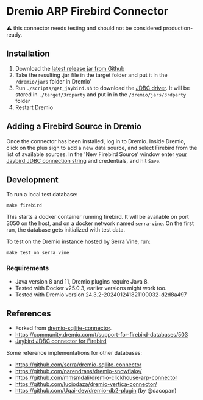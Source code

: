 # Dremio ARP Firebird Connector

⚠️ this connector needs testing and should not be considered production-ready.

## Installation

1. Download the [latest release jar from Github](https://github.com/serraict/dremio-firebird-connector/releases/)
2. Take the resulting .jar file in the target folder and put it in the `/dremio/jars` folder in Dremio'
3. Run `./scripts/get_jaybird.sh` to download the [JDBC driver](https://firebirdsql.org/en/jdbc-driver/).
   It will be stored in `./target/3rdparty` and put in in the `/dremio/jars/3rdparty` folder
4. Restart Dremio

## Adding a Firebird Source in Dremio

Once the connector has been installed, log in to Dremio.
Inside Dremio, click on the plus sign to add a new data source,
and select Firebird from the list of available sources.
In the 'New Firebird Source' window enter
[your Jaybird JDBC connection string](https://firebirdsql.github.io/jaybird-manual/jaybird_manual.html#connection-drivermanager)
and credentials, and hit `Save`.

## Development

To run a local test database:

```shell
make firebird
```

This starts a docker container running firebird.
It will be available on port 3050 on the host,
and on a docker network named `serra-vine`.
On the first run, the database gets initialized with test data.

To test on the Dremio instance hosted by Serra Vine, run:

```shell
make test_on_serra_vine
```

### Requirements

* Java version 8 and 11, Dremio plugins require Java 8.
* Tested with Docker v25.0.3, earlier versions might work too.
* Tested with Dremio version 24.3.2-202401241821100032-d2d8a497

## References

* Forked from [dremio-sqllite-connector](https://github.com/dremio-hub/dremio-sqllite-connector).
* <https://community.dremio.com/t/support-for-firebird-databases/503>
* [Jaybird JDBC connector for Firebird](https://firebirdsql.github.io/jaybird-manual/jaybird_manual.html)

Some reference implementations for other databases:

* <https://github.com/serra/dremio-sqllite-connector>
* <https://github.com/narendrans/dremio-snowflake/>
* <https://github.com/mmsmdali/dremio-clickhouse-arp-connector>
* <https://github.com/luciodaza/dremio-vertica-connector/>
* <https://github.com/Uqai-dev/dremio-db2-plugin> (by @dacopan)
